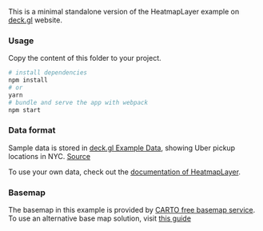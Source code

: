 This is a minimal standalone version of the HeatmapLayer example
on [deck.gl](http://deck.gl) website.

### Usage

Copy the content of this folder to your project. 

```bash
# install dependencies
npm install
# or
yarn
# bundle and serve the app with webpack
npm start
```

### Data format

Sample data is stored in [deck.gl Example Data](https://github.com/visgl/deck.gl-data/tree/master/examples/screen-grid), showing Uber pickup locations in NYC. [Source](https://github.com/fivethirtyeight/uber-tlc-foil-response)

To use your own data, check out
the [documentation of HeatmapLayer](../../../docs/api-reference/aggregation-layers/heatmap-layer.md).

### Basemap

The basemap in this example is provided by [CARTO free basemap service](https://carto.com/basemaps). To use an alternative base map solution, visit [this guide](https://deck.gl/docs/get-started/using-with-map#display-maps-without-a-mapbox-token)
